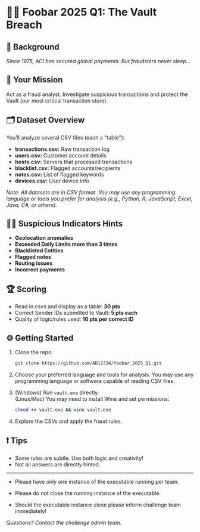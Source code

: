 # 🕵️‍♂️ Foobar 2025 Q1: The Vault Breach

## 🚀 Background
*Since 1975, ACI has secured global payments. But fraudsters never sleep...*

## 🎯 Your Mission
Act as a fraud analyst. Investigate suspicious transactions and protect the Vault (our most critical transaction store).

## 🗂️ Dataset Overview
You’ll analyze several CSV files (each a "table"):

- **transactions.csv:** Raw transaction log
- **users.csv:** Customer account details
- **hosts.csv:** Servers that processed transactions
- **blacklist.csv:** Flagged accounts/recipients
- **notes.csv:** List of flagged keywords
- **devices.csv:** User device info

*Note: All datasets are in CSV format. You may use any programming language or tools you prefer for analysis (e.g., Python, R, JavaScript, Excel, Java, C#, or others).*

## 🕵️‍♀️ Suspicious Indicators Hints
- **Geolocation anomalies**
- **Exceeded Daily Limits more than 3 times** 
- **Blacklisted Entities**
- **Flagged notes**
- **Routing issues**
- **Incorrect payments**

## 🏆 Scoring
- Read in csvs and display as a table: **30 pts**
- Correct Sender IDs submitted to Vault: **5 pts each**
- Quality of logic/rules used: **10 pts per correct ID**

## ⚙️ Getting Started
1. Clone the repo:
   ```sh
   git clone https://github.com/AD12334/foobar_2025_Q1.git
   ```
2. Choose your preferred language and tools for analysis. You may use any programming language or software capable of reading CSV files.
3. (Windows) Run `vault.exe` directly.  
   (Linux/Mac) You may need to install Wine and set permissions:  
   ```sh
   chmod +x vault.exe && wine vault.exe
   ```

4. Explore the CSVs and apply the fraud rules.

## ❗ Tips
- Some rules are subtle. Use both logic and creativity!
- Not all answers are directly hinted.

---
- Please have only one instance of the executable running per team.

- Please do not close the running instance of the executable.

- Should the executable instance close please inform challenge team immediately!

*Questions? Contact the challenge admin team.*
